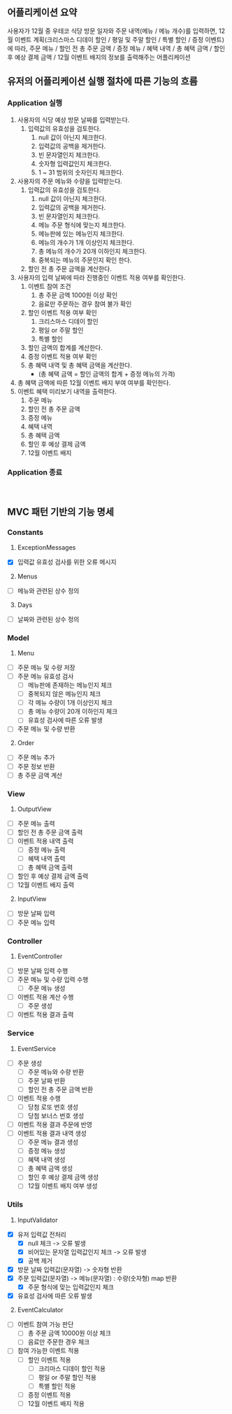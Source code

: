 ## 어플리케이션 요약
사용자가 12월 중 우테코 식당 방문 일자와 주문 내역(메뉴 / 메뉴 개수)를 입력하면,
12월 이벤트 계획(크리스마스 디데이 할인 / 평일 및 주말 할인 / 특별 할인 / 증정 이벤트)에 따라, 
주문 메뉴 / 할인 전 총 주문 금액 / 증정 메뉴 / 혜택 내역 / 총 혜택 금액 / 할인 후 예상 결제 금액 / 12월 이벤트 배지의 정보를 출력해주는 어플리케이션


## 유저의 어플리케이션 실행 절차에 따른 기능의 흐름
### Application 실행
1. 사용자의 식당 예상 방문 날짜를 입력받는다.
    1. 입력값의 유효성을 검토한다.
        1. null 값이 아닌지 체크한다.
        2. 입력값의 공백을 제거한다.
        3. 빈 문자열인지 체크한다.
        4. 숫자형 입력값인지 체크한다.
        5. 1 ~ 31 범위의 숫자인지 체크한다.
2. 사용자의 주문 메뉴와 수량을 입력받는다.
    1. 입력값의 유효성을 검토한다.
       1. null 값이 아닌지 체크한다.
       2. 입력값의 공백을 제거한다.
       3. 빈 문자열인지 체크한다.
       4. 메뉴 주문 형식에 맞는지 체크한다.
       5. 메뉴판에 있는 메뉴인지 체크한다.
       6. 메뉴의 개수가 1개 이상인지 체크한다.
       7. 총 메뉴의 개수가 20개 이하인지 체크한다.
       8. 중복되는 메뉴의 주문인지 확인 한다.
    2. 할인 전 총 주문 금액을 계산한다.
3. 사용자의 입력 날짜에 따라 진행중인 이벤트 적용 여부를 확인한다.
    1. 이벤트 참여 조건
       1. 총 주문 금액 1000원 이상 확인
       2. 음료만 주문하는 경우 참여 불가 확인
    2. 할인 이벤트 적용 여부 확인
       1. 크리스마스 디데이 할인
       2. 평일 or 주말 할인
       3. 특별 할인
    3. 할인 금액의 합계를 계산한다.
    4. 증정 이벤트 적용 여부 확인
    5. 총 혜택 내역 및 총 혜택 금액을 계산한다. 
       - (총 혜택 금액 = 할인 금액의 합계 + 증정 메뉴의 가격)
4. 총 혜택 금액에 따른 12월 이벤트 배지 부여 여부를 확인한다.
5. 이벤트 혜택 미리보기 내역을 출력한다.
   1. 주문 메뉴
   2. 할인 전 총 주문 금액
   3. 증정 메뉴
   4. 혜택 내역
   5. 총 혜택 금액
   6. 할인 후 예상 결제 금액
   7. 12월 이벤트 배지

### Application 종료

<br>

## MVC 패턴 기반의 기능 명세
### Constants
1. ExceptionMessages
- [x] 입력값 유효성 검사를 위한 오류 메시지
2. Menus
- [ ] 메뉴와 관련된 상수 정의
3. Days
- [ ] 날짜와 관련된 상수 정의

### Model
1. Menu
- [ ] 주문 메뉴 및 수량 저장
- [ ] 주문 메뉴 유효성 검사
    - [ ] 메뉴판에 존재하는 메뉴인지 체크
    - [ ] 중복되지 않은 메뉴인지 체크
    - [ ] 각 메뉴 수량이 1개 이상인지 체크
    - [ ] 총 메뉴 수량이 20개 이하인지 체크
    - [ ] 유효성 검사에 따른 오류 발생
- [ ] 주문 메뉴 및 수량 반환

2. Order
- [ ] 주문 메뉴 추가
- [ ] 주문 정보 반환
- [ ] 총 주문 금액 계산

### View
1. OutputView
- [ ] 주문 메뉴 출력
- [ ] 할인 전 총 주문 금액 출력
- [ ] 이벤트 적용 내역 출력
    - [ ] 증정 메뉴 출력
    - [ ] 혜택 내역 출력
    - [ ] 총 혜택 금액 출력
- [ ] 할인 후 예상 결제 금액 출력
- [ ] 12월 이벤트 배지 출력

2. InputView
- [ ] 방문 날짜 입력
- [ ] 주문 메뉴 입력

### Controller
1. EventController
- [ ] 방문 날짜 입력 수행
- [ ] 주문 메뉴 및 수량 입력 수행
    - [ ] 주문 메뉴 생성
- [ ] 이벤트 적용 계산 수행
    - [ ] 주문 생성
- [ ] 이벤트 적용 결과 출력

### Service
1. EventService
- [ ] 주문 생성
    - [ ] 주문 메뉴와 수량 반환
    - [ ] 주문 날짜 반환
    - [ ] 할인 전 총 주문 금액 반환
- [ ] 이벤트 적용 수행
    - [ ] 당첨 로또 번호 생성
    - [ ] 당첨 보너스 번호 생성
- [ ] 이벤트 적용 결과 주문에 반영
- [ ] 이벤트 적용 결과 내역 생성
    - [ ] 주문 메뉴 결과 생성
    - [ ] 증정 메뉴 생성
    - [ ] 혜택 내역 생성
    - [ ] 총 혜택 금액 생성
    - [ ] 할인 후 예상 결제 금액 생성
    - [ ] 12월 이벤트 배지 여부 생성

### Utils
1. InputValidator
- [x] 유저 입력값 전처리
    - [x] null 체크 -> 오류 발생
    - [x] 비어있는 문자열 입력값인지 체크 -> 오류 발생
    - [x] 공백 제거
- [x] 방문 날짜 입력값(문자열) -> 숫자형 반환
- [x] 주문 입력값(문자열) -> 메뉴(문자열) : 수량(숫자형) map 반환
    - [x] 주문 형식에 맞는 입력값인지 체크
- [x] 유효성 검사에 따른 오류 발생

2. EventCalculator
- [ ] 이벤트 참여 가능 판단
  - [ ] 총 주문 금액 10000원 이상 체크
  - [ ] 음료만 주문한 경우 체크
- [ ] 참여 가능한 이벤트 적용
  - [ ] 할인 이벤트 적용
    - [ ] 크리마스 디데이 할인 적용
    - [ ] 평일 or 주말 할인 적용
    - [ ] 특별 할인 적용
  - [ ] 증정 이벤트 적용
  - [ ] 12월 이벤트 배지 적용